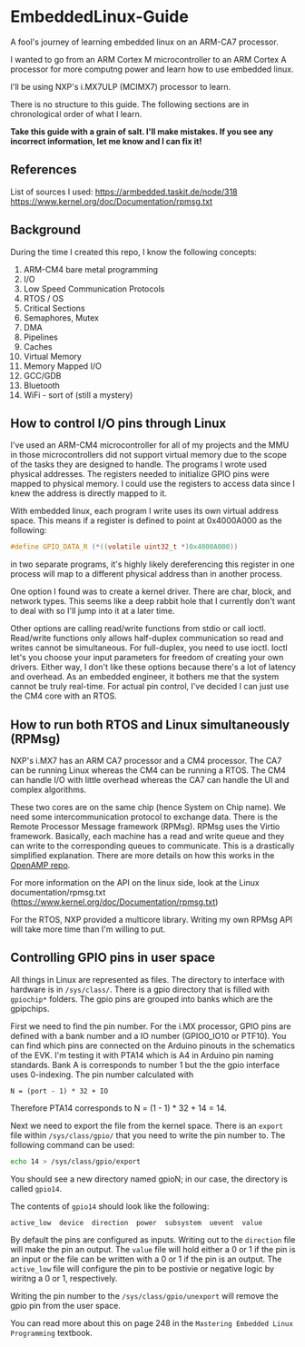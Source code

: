 # EmbeddedLinux-Guide
A fool's journey of learning embedded linux on an ARM-CA7 processor.

I wanted to go from an ARM Cortex M microcontroller to an ARM Cortex A processor for more computng power and learn how to use embedded linux.

I'll be using NXP's i.MX7ULP (MCIMX7) processor to learn.

There is no structure to this guide. The following sections are in chronological order of what I learn.

**Take this guide with a grain of salt. I'll make mistakes. If you see any incorrect information, let me know and I can fix it!**

## References
List of sources I used:
https://armbedded.taskit.de/node/318
https://www.kernel.org/doc/Documentation/rpmsg.txt

## Background
During the time I created this repo, I know the following concepts:
1. ARM-CM4 bare metal programming
2. I/O
3. Low Speed Communication Protocols
4. RTOS / OS
5. Critical Sections
6. Semaphores, Mutex
7. DMA
8. Pipelines
9. Caches
10. Virtual Memory
11. Memory Mapped I/O
12. GCC/GDB
13. Bluetooth
14. WiFi - sort of (still a mystery)

## How to control I/O pins through Linux
I've used an ARM-CM4 microcontroller for all of my projects and the MMU in those microcontrollers did not support virtual memory due to the scope of the tasks they are designed to handle. The programs I wrote used physical addresses. The registers needed to initialize GPIO pins were mapped to physical memory. I could use the registers to access data since I knew the address is directly mapped to it.

With embedded linux, each program I write uses its own virtual address space. This means if a register is defined to point at 0x4000A000 as the following:
```C
#define GPIO_DATA_R (*((volatile uint32_t *)0x4000A000))
```
in two separate programs, it's highly likely dereferencing this register in one process will map to a different physical address than in another process.

One option I found was to create a kernel driver. There are char, block, and network types. This seems like a deep rabbit hole that I currently don't want to deal with so I'll jump into it at a later time.

Other options are calling read/write functions from stdio or call ioctl. Read/write functions only allows half-duplex communication so read and writes cannot be simultaneous. For full-duplex, you need to use ioctl. Ioctl let's you choose your input parameters for freedom of creating your own drivers. Either way, I don't like these options because there's a lot of latency and overhead. As an embedded engineer, it bothers me that the system cannot be truly real-time. For actual pin control, I've decided I can just use the CM4 core with an RTOS.

## How to run both RTOS and Linux simultaneously (RPMsg)
NXP's i.MX7 has an ARM CA7 processor and a CM4 processor. The CA7 can be running Linux whereas the CM4 can be running a RTOS. The CM4 can handle I/O with little overhead whereas the CA7 can handle the UI and complex algorithms.

These two cores are on the same chip (hence System on Chip name). We need some intercommunication protocol to exchange data. There is the Remote Processor Message framework (RPMsg). RPMsg uses the Virtio framework. Basically, each machine has a read and write queue and they can write to the corresponding queues to communicate. This is a drastically simplified explanation. There are more details on how this works in the [OpenAMP repo](https://github.com/OpenAMP/open-amp/wiki/RPMsg-Messaging-Protocol).

For more information on the API on the linux side, look at the Linux documentation/rpmsg.txt (https://www.kernel.org/doc/Documentation/rpmsg.txt)

For the RTOS, NXP provided a multicore library. Writing my own RPMsg API will take more time than I'm willing to put.

## Controlling GPIO pins in user space
All things in Linux are represented as files. The directory to interface with hardware is in `/sys/class/`. There is a gpio directory that is filled with `gpiochip*` folders. The gpio pins are grouped into banks which are the gpipchips.

First we need to find the pin number. For the i.MX processor, GPIO pins are defined with a bank number and a IO number (GPIO0_IO10 or PTF10). You can find which pins are connected on the Arduino pinouts in the schematics of the EVK. I'm testing it with PTA14 which is A4 in Arduino pin naming standards.
Bank A is corresponds to number 1 but the the gpio interface uses 0-indexing. The pin number calculated with
```
N = (port - 1) * 32 + IO
```
Therefore PTA14 corresponds to N = (1 - 1) * 32 + 14 = 14.

Next we need to export the file from the kernel space. There is an `export` file within `/sys/class/gpio/` that you need to write the pin number to. The following command can be used:
```Bash
echo 14 > /sys/class/gpio/export
```
You should see a new directory named gpioN; in our case, the directory is called `gpio14`.

The contents of `gpio14` should look like the following:
```
active_low  device  direction  power  subsystem  uevent  value
```

By default the pins are configured as inputs. Writing out to the `direction` file will make the pin an output. The `value` file will hold either a 0 or 1 if the pin is an input or the file can be written with a 0 or 1 if the pin is an output. The `active_low` file will configure the pin to be postivie or negative logic by wiritng a 0 or 1, respectively.

Writing the pin number to the `/sys/class/gpio/unexport` will remove the gpio pin from the user space.

You can read more about this on page 248 in the `Mastering Embedded Linux Programming` textbook.